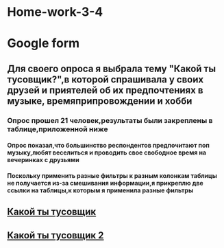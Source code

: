 # Home-work-3-4

# Google form

## Для своего опроса я выбрала тему "Какой ты тусовщик?",в которой спрашивала у своих друзей и приятелей об их предпочтениях в музыке, времяприпровождении и хобби

### Опрос прошел 21 человек,результаты были закреплены в таблице,приложенной ниже 

#### Опрос показал,что большинство респондентов предпочитают поп музыку,любят веселиться и проводить свое свободное время на вечеринках с друзьями 

 #### Поскольку применить разные фильтры к разным колонкам таблицы не получается из-за смешивания информации,я прикреплю две ссылки на таблицы,к которым я применила разные фильтры 
 
 ## [Какой ты тусовщик](https://docs.google.com/spreadsheets/d/1talPsdFRJ5a8iDJxNIibKA2tPWgPGppu21BaFFN4L0I/edit#gid=602844268)
 
 ## [Какой ты тусовщик 2](https://docs.google.com/spreadsheets/d/1D8iXQvDbMSgCGHYNl9y4Tf7UGHkmoXXrHj5D2Cnl-7A/edit#gid=602844268&fvid=232062454)

